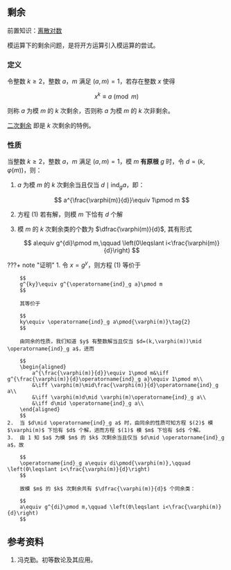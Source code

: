 ## 剩余

前置知识：[离散对数](./discrete-logarithm.md)

模运算下的剩余问题，是将开方运算引入模运算的尝试。

### 定义

令整数 $k\geqslant 2$，整数 $a$，$m$ 满足 $(a,m)=1$，若存在整数 $x$ 使得

$$
x^k\equiv a\pmod m\tag{1}
$$

则称 $a$ 为模 $m$ 的 $k$ 次剩余，否则称 $a$ 为模 $m$ 的 $k$ 次非剩余。

[二次剩余](./quad-residue.md) 即是 $k$ 次剩余的特例。

### 性质

当整数 $k\geqslant 2$，整数 $a$，$m$ 满足 $(a,m)=1$，模 $m$  **有原根**  $g$ 时，令 $d=(k,\varphi(m))$，则：

1.  $a$ 为模 $m$ 的 $k$ 次剩余当且仅当 $d\mid \operatorname{ind}_g a$，即：

    $$
    a^{\frac{\varphi(m)}{d}}\equiv 1\pmod m
    $$

2.  方程 $(1)$ 若有解，则模 $m$ 下恰有 $d$ 个解

3.  模 $m$ 的 $k$ 次剩余类的个数为 $\dfrac{\varphi(m)}{d}$, 其有形式

    $$
    a\equiv g^{di}\pmod m,\qquad \left(0\leqslant i<\frac{\varphi(m)}{d}\right)
    $$

???+ note "证明"
    1.  令 $x=g^y$，则方程 $(1)$ 等价于
    
        $$
        g^{ky}\equiv g^{\operatorname{ind}_g a}\pmod m
        $$
    
        其等价于
    
        $$
        ky\equiv \operatorname{ind}_g a\pmod{\varphi(m)}\tag{2}
        $$
    
        由同余的性质，我们知道 $y$ 有整数解当且仅当 $d=(k,\varphi(m))\mid \operatorname{ind}_g a$，进而
    
        $$
        \begin{aligned}
            a^{\frac{\varphi(m)}{d}}\equiv 1\pmod m&\iff g^{\frac{\varphi(m)}{d}\operatorname{ind}_g a}\equiv 1\pmod m\\
            &\iff \varphi(m)\mid\frac{\varphi(m)}{d}\operatorname{ind}_g a\\
            &\iff \varphi(m)d\mid \varphi(m)\operatorname{ind}_g a\\
            &\iff d\mid \operatorname{ind}_g a\\
        \end{aligned}
        $$
    2.  当 $d\mid \operatorname{ind}_g a$ 时，由同余的性质可知方程 $(2)$ 模 $\varphi(m)$ 下恰有 $d$ 个解，进而方程 $(1)$ 模 $m$ 下恰有 $d$ 个解。
    3.  由 1 知 $a$ 为模 $m$ 的 $k$ 次剩余当且仅当 $d\mid \operatorname{ind}_g a$，故
    
        $$
        \operatorname{ind}_g a\equiv di\pmod{\varphi(m)},\qquad \left(0\leqslant i<\frac{\varphi(m)}{d}\right)
        $$
    
        故模 $m$ 的 $k$ 次剩余共有 $\dfrac{\varphi(m)}{d}$ 个同余类：
    
        $$
        a\equiv g^{di}\pmod m,\qquad \left(0\leqslant i<\frac{\varphi(m)}{d}\right)
        $$

## 参考资料

1.  冯克勤。初等数论及其应用。
